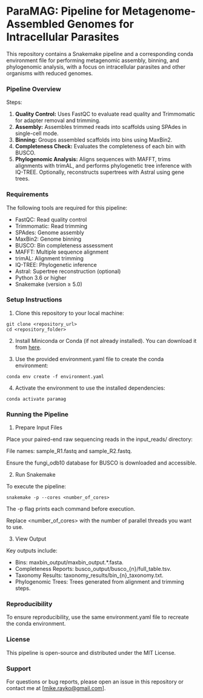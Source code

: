 # ParaMAG: Pipeline for Metagenome-Assembled Genomes for Intracellular Parasites

This repository contains a Snakemake pipeline and a corresponding conda environment file for performing metagenomic assembly, binning, and phylogenomic analysis, with a focus on intracellular parasites and other organisms with reduced genomes.



### Pipeline Overview
Steps:
1. **Quality Control:**
Uses FastQC to evaluate read quality and Trimmomatic for adapter removal and trimming.
2. **Assembly:**
Assembles trimmed reads into scaffolds using SPAdes in single-cell mode.
3. **Binning:**
Groups assembled scaffolds into bins using MaxBin2.
4. **Completeness Check:**
Evaluates the completeness of each bin with BUSCO.
5. **Phylogenomic Analysis:**
Aligns sequences with MAFFT, trims alignments with trimAL, and performs phylogenetic tree inference with IQ-TREE.
Optionally, reconstructs supertrees with Astral using gene trees.
### Requirements
The following tools are required for this pipeline:
- FastQC: Read quality control
- Trimmomatic: Read trimming
- SPAdes: Genome assembly
- MaxBin2: Genome binning
- BUSCO: Bin completeness assessment
- MAFFT: Multiple sequence alignment
- trimAL: Alignment trimming
- IQ-TREE: Phylogenetic inference
- Astral: Supertree reconstruction (optional)
- Python 3.6 or higher
- Snakemake (version ≥ 5.0)


### Setup Instructions
1. Clone this repository to your local machine:
```
git clone <repository_url>
cd <repository_folder>
```
2. Install Miniconda or Conda (if not already installed). You can download it from [here](https://docs.anaconda.com/miniconda/).

3. Use the provided environment.yaml file to create the conda environment:

`conda env create -f environment.yaml`

4. Activate the environment to use the installed dependencies:

`conda activate paramag`

### Running the Pipeline
1. Prepare Input Files
 
Place your paired-end raw sequencing reads in the input_reads/ directory:

File names: sample_R1.fastq and sample_R2.fastq.

Ensure the fungi_odb10 database for BUSCO is downloaded and accessible.

2. Run Snakemake

To execute the pipeline:

`snakemake -p --cores <number_of_cores>`

The -p flag prints each command before execution.

Replace <number_of_cores> with the number of parallel threads you want to use.

3. View Output
  
Key outputs include:

- Bins: maxbin_output/maxbin_output.*.fasta.
- Completeness Reports: busco_output/busco_{n}/full_table.tsv.
- Taxonomy Results: taxonomy_results/bin_{n}_taxonomy.txt.
- Phylogenomic Trees: Trees generated from alignment and trimming steps.

### Reproducibility
To ensure reproducibility, use the same environment.yaml file to recreate the conda environment.

### License
This pipeline is open-source and distributed under the MIT License.

### Support
For questions or bug reports, please open an issue in this repository or contact me at [mike.rayko@gmail.com].
